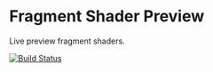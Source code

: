 
# Fragment Shader Preview

Live preview fragment shaders.

[![Build Status](https://travis-ci.org/tong/atom-shaderpreview.svg?branch=master)](https://travis-ci.org/tong/atom-shaderpreview)
